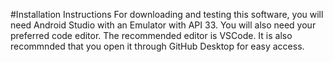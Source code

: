 #Installation Instructions
For downloading and testing this software, you will need Android Studio with an Emulator with API 33. You will also need your preferred code editor.
The recommended editor is VSCode. It is also recommnded that you open it through GitHub Desktop for easy access.
